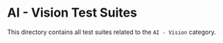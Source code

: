 # AI - Vision Test Suites

This directory contains all test suites related to the `AI - Vision` category.

